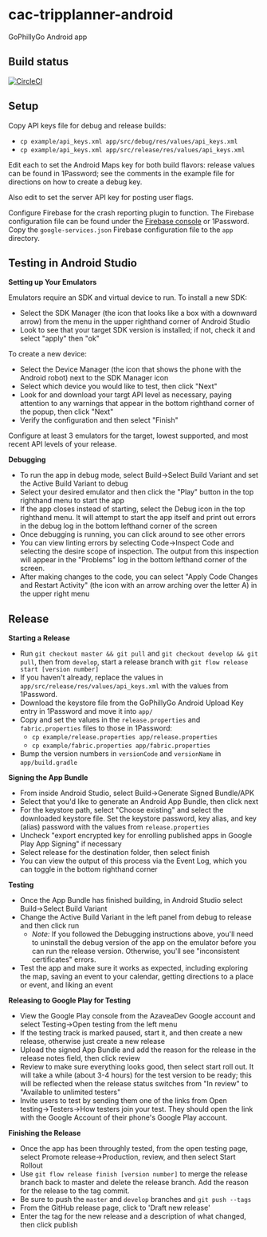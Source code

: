 # cac-tripplanner-android

GoPhillyGo Android app

## Build status

[![CircleCI](https://circleci.com/gh/azavea/cac-tripplanner-android.svg?style=svg)](https://circleci.com/gh/azavea/cac-tripplanner-android)

## Setup

Copy API keys file for debug and release builds:

- `cp example/api_keys.xml app/src/debug/res/values/api_keys.xml`
- `cp example/api_keys.xml app/src/release/res/values/api_keys.xml`

Edit each to set the Android Maps key for both build flavors: release values can be found in 1Password; see the comments in the example file for directions on how to create a debug key.

Also edit to set the server API key for posting user flags.

Configure Firebase for the crash reporting plugin to function. The Firebase configuration file can be found under the [Firebase console](https://console.firebase.google.com) or 1Password. Copy the `google-services.json` Firebase configuration file to the `app` directory.

## Testing in Android Studio

**Setting up Your Emulators**

Emulators require an SDK and virtual device to run. To install a new SDK:

- Select the SDK Manager (the icon that looks like a box with a downward arrow) from the menu in the upper righthand corner of Android Studio
- Look to see that your target SDK version is installed; if not, check it and select "apply" then "ok"

To create a new device:

- Select the Device Manager (the icon that shows the phone with the Android robot) next to the SDK Manager icon
- Select which device you would like to test, then click "Next"
- Look for and download your targt API level as necessary, paying attention to any warnings that appear in the bottom righthand corner of the popup, then click "Next"
- Verify the configuration and then select "Finish"

Configure at least 3 emulators for the target, lowest supported, and most recent API levels of your release.

**Debugging**

- To run the app in debug mode, select Build&#8594;Select Build Variant and set the Active Build Variant to debug
- Select your desired emulator and then click the "Play" button in the top righthand menu to start the app
- If the app closes instead of starting, select the Debug icon in the top righthand menu. It will attempt to start the app itself and print out errors in the debug log in the bottom lefthand corner of the screen
- Once debugging is running, you can click around to see other errors
- You can view linting errors by selecting Code&#8594;Inspect Code and selecting the desire scope of inspection. The output from this inspection will appear in the "Problems" log in the bottom lefthand corner of the screen.
- After making changes to the code, you can select "Apply Code Changes and Restart Activity" (the icon with an arrow arching over the letter A) in the upper right menu

## Release

**Starting a Release**

- Run `git checkout master && git pull` and `git checkout develop && git pull`, then from `develop`, start a release branch with `git flow release start [version number]`
- If you haven't already, replace the values in `app/src/release/res/values/api_keys.xml` with the values from 1Password.
- Download the keystore file from the GoPhillyGo Android Upload Key entry in 1Password and move it into `app/`
- Copy and set the values in the `release.properties` and `fabric.properties` files to those in 1Password:
  - `cp example/release.properties app/release.properties`
  - `cp example/fabric.properties app/fabric.properties`
- Bump the version numbers in `versionCode` and `versionName` in `app/build.gradle`

**Signing the App Bundle**

- From inside Android Studio, select Build&#8594;Generate Signed Bundle/APK
- Select that you'd like to generate an Android App Bundle, then click next
- For the keystore path, select "Choose existing" and select the downloaded keystore file. Set the keystore password, key alias, and key (alias) password with the values from `release.properties`
- Uncheck "export encrypted key for enrolling published apps in Google Play App Signing" if necessary
- Select release for the destination folder, then select finish
- You can view the output of this process via the Event Log, which you can toggle in the bottom righthand corner

**Testing**

- Once the App Bundle has finished building, in Android Studio select Build&#8594;Select Build Variant
- Change the Active Build Variant in the left panel from debug to release and then click run
  - _Note:_ If you followed the Debugging instructions above, you'll need to uninstall the debug version of the app on the emulator before you can run the release version. Otherwise, you'll see "inconsistent certificates" errors.
- Test the app and make sure it works as expected, including exploring the map, saving an event to your calendar, getting directions to a place or event, and liking an event

**Releasing to Google Play for Testing**

- View the Google Play console from the AzaveaDev Google account and select Testing&#8594;Open testing from the left menu
- If the testing track is marked paused, start it, and then create a new release, otherwise just create a new release
- Upload the signed App Bundle and add the reason for the release in the release notes field, then click review
- Review to make sure everything looks good, then select start roll out. It will take a while (about 3-4 hours) for the test version to be ready; this will be reflected when the release status switches from "In review" to "Available to unlimited testers"
- Invite users to test by sending them one of the links from Open testing&#8594;Testers&#8594;How testers join your test. They should open the link with the Google Account of their phone's Google Play account.

**Finishing the Release**

- Once the app has been throughly tested, from the open testing page, select Promote release&#8594;Production, review, and then select Start Rollout
- Use `git flow release finish [version number]` to merge the release branch back to master and delete the release branch. Add the reason for the release to the tag commit.
- Be sure to push the `master` and `develop` branches and `git push --tags`
- From the GitHub release page, click to 'Draft new release'
- Enter the tag for the new release and a description of what changed, then click publish
